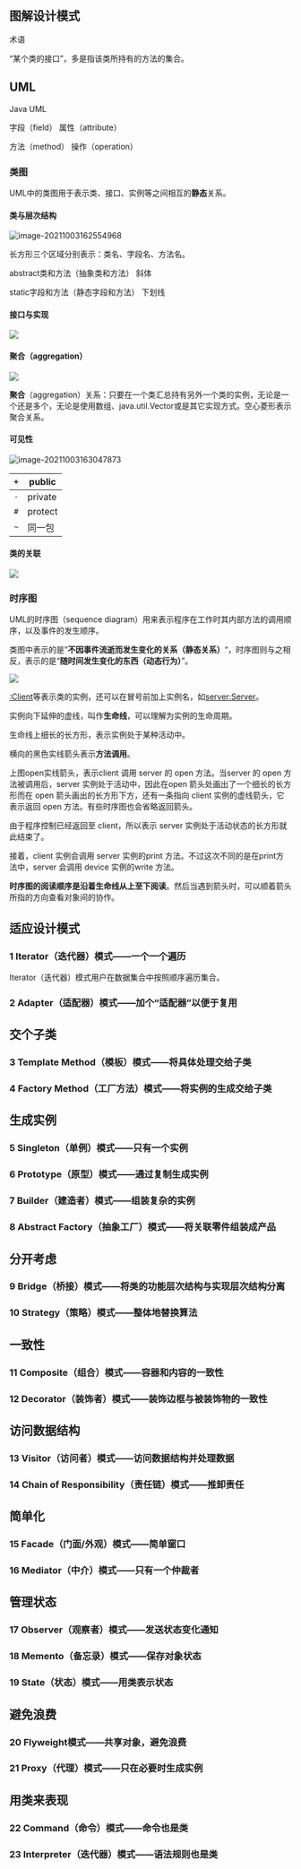 图解设计模式
--------------



术语

“某个类的接口”，多是指该类所持有的方法的集合。

## UML

Java 	UML

字段（field）	属性（attribute）

方法（method）	操作（operation）

### 类图

UML中的类图用于表示类、接口、实例等之间相互的**静态**关系。

#### 类与层次结构

![image-20211003162554968](images/image-20211003162554968.png)

长方形三个区域分别表示：类名、字段名、方法名。

abstract类和方法（抽象类和方法）    斜体

static字段和方法（静态字段和方法）	下划线

#### 接口与实现

![](images/image-20211003162623537.png)

#### 聚合（aggregation）

![](images/image-20211003162714407.png)

**聚合**（aggregation）关系：只要在一个类汇总持有另外一个类的实例，无论是一个还是多个，无论是使用数组、java.util.Vector或是其它实现方式。空心菱形表示聚合关系。

#### 可见性

![image-20211003163047873](images/image-20211003163047873.png)

| `+`  | public  |
| ---- | ------- |
| `-`  | private |
| `#`  | protect |
| `~`  | 同一包  |

#### 类的关联

![](images/image-20220412112316461.png)



### 时序图

UML的时序图（sequence diagram）用来表示程序在工作时其内部方法的调用顺序，以及事件的发生顺序。

类图中表示的是”**不因事件流逝而发生变化的关系（静态关系）**“，时序图则与之相反，表示的是“**随时间发生变化的东西（动态行为）**”。

![](images/image-20211003164039320.png)

<u>:Client</u>等表示类的实例，还可以在冒号前加上实例名，如<u>server:Server</u>。

实例向下延伸的虚线，叫作**生命线**，可以理解为实例的生命周期。

生命线上细长的长方形，表示实例处于某种活动中。

横向的黑色实线箭头表示**方法调用**。

上图open实线箭头，表示client 调用 server 的 open 方法。当server 的 open 方法被调用后，server 实例处于活动中，因此在open 箭头处画出了一个细长的长方形而在 open 箭头画出的长方形下方，还有一条指向 client 实例的虚线箭头，它表示返回 open 方法。有些时序图也会省略返回箭头。

由于程序控制已经返回至 client，所以表示 server 实例处于活动状态的长方形就此结束了。

接着，client 实例会调用 server 实例的print 方法。不过这次不同的是在print方法中，server 会调用 device 实例的write 方法。

**时序图的阅读顺序是沿着生命线从上至下阅读**。然后当遇到箭头时，可以顺着箭头所指的方向查看对象间的协作。



## 适应设计模式

### 1 Iterator（迭代器）模式——一个一个遍历

Iterator（迭代器）模式用户在数据集合中按照顺序遍历集合。





### 2 Adapter（适配器）模式——加个“适配器”以便于复用





## 交个子类



### 3 Template Method（模板）模式——将具体处理交给子类



### 4 Factory Method（工厂方法）模式——将实例的生成交给子类



## 生成实例

### 5 Singleton（单例）模式——只有一个实例



### 6 Prototype（原型）模式——通过复制生成实例



### 7 Builder（建造者）模式——组装复杂的实例



### 8 Abstract Factory（抽象工厂）模式——将关联零件组装成产品



## 分开考虑



### 9 Bridge（桥接）模式——将类的功能层次结构与实现层次结构分离



### 10 Strategy（策略）模式——整体地替换算法



## 一致性



### 11 Composite（组合）模式——容器和内容的一致性



### 12 Decorator（装饰者）模式——装饰边框与被装饰物的一致性



## 访问数据结构



### 13 Visitor（访问者）模式——访问数据结构并处理数据





### 14 Chain of Responsibility（责任链）模式——推卸责任



## 简单化

### 15 Facade（门面/外观）模式——简单窗口



### 16 Mediator（中介）模式——只有一个仲裁者



## 管理状态

### 17 Observer（观察者）模式——发送状态变化通知



### 18 Memento（备忘录）模式——保存对象状态



### 19 State（状态）模式——用类表示状态



## 避免浪费

### 20 Flyweight模式——共享对象，避免浪费



### 21 Proxy（代理）模式——只在必要时生成实例



## 用类来表现

### 22 Command（命令）模式——命令也是类



### 23 Interpreter（迭代器）模式——语法规则也是类